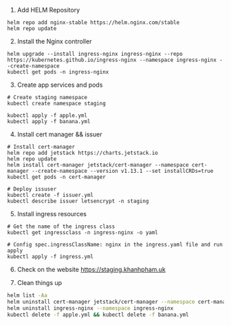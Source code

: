 
1. Add HELM Repository
```
helm repo add nginx-stable https://helm.nginx.com/stable
helm repo update
```

2. Install the Nginx controller

```
helm upgrade --install ingress-nginx ingress-nginx --repo https://kubernetes.github.io/ingress-nginx --namespace ingress-nginx --create-namespace
kubectl get pods -n ingress-nginx
```

3. Create app services and pods

```
# Create staging namespace
kubectl create namespace staging

kubectl apply -f apple.yml
kubectl apply -f banana.yml

```
4. Install cert manager && issuer
```
# Install cert-manager
helm repo add jetstack https://charts.jetstack.io
helm repo update
helm install cert-manager jetstack/cert-manager --namespace cert-manager --create-namespace --version v1.13.1 --set installCRDs=true
kubectl get pods -n cert-manager

# Deploy issuser
kubectl create -f issuer.yml
kubectl describe issuer letsencrypt -n staging
```

5. Install ingress resources
```
# Get the name of the ingress class
kubectl get ingressclass -n ingress-nginx -o yaml

# Config spec.ingressClassName: nginx in the ingress.yaml file and run apply
kubectl apply -f ingress.yml
```

6. Check on the website https://staging.khanhpham.uk


7. Clean things up
```bash
helm list -Aa
helm uninstall cert-manager jetstack/cert-manager --namespace cert-manager
helm uninstall ingress-nginx --namespace ingress-nginx
kubectl delete -f apple.yml && kubectl delete -f banana.yml
```
